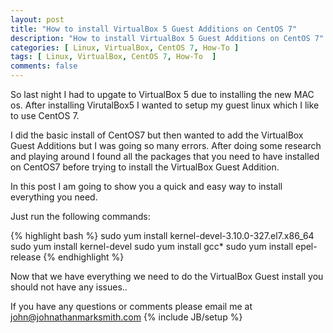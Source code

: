 ```yaml
---
layout: post
title: "How to install VirtualBox 5 Guest Additions on CentOS 7"
description: "How to install VirtualBox 5 Guest Additions on CentOS 7"
categories: [ Linux, VirtualBox, CentOS 7, How-To ]
tags: [ Linux, VirtualBox, CentOS 7, How-To  ]
comments: false 
---
```


So last night I had to upgate to VirtualBox 5 due to installing the new MAC os.  After installing VirutalBox5 I wanted to setup my guest linux which I like to use CentOS 7. 

I did the basic install of CentOS7 but then wanted to add the VirtualBox Guest Additions but I was going so many errors. After doing some research and playing around I found all the packages that you need to have installed on CentOS7 before trying to install the VirtualBox Guest Addition.

In this post I am going to show you a quick and easy way to install everything you need.

Just run the following commands:

{% highlight bash %}
sudo yum install kernel-devel-3.10.0-327.el7.x86_64
sudo yum install kernel-devel
sudo yum install gcc*
sudo yum install epel-release
{% endhighlight %}


Now that we have everything we need to do the VirtualBox Guest install you should not have any issues..


If you have any questions or comments please email me at <a href="mailto:john@johnathanmarksmith.com">john@johnathanmarksmith.com</a>
{% include JB/setup %}
